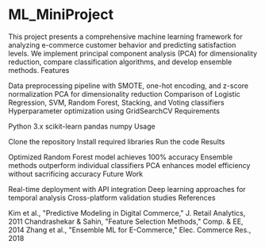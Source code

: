 # ML_MiniProject
This project presents a comprehensive machine learning framework for analyzing e-commerce customer behavior and predicting satisfaction levels. We implement principal component analysis (PCA) for dimensionality reduction, compare classification algorithms, and develop ensemble methods.
Features

Data preprocessing pipeline with SMOTE, one-hot encoding, and z-score normalization
PCA for dimensionality reduction
Comparison of Logistic Regression, SVM, Random Forest, Stacking, and Voting classifiers
Hyperparameter optimization using GridSearchCV
Requirements

Python 3.x
scikit-learn
pandas
numpy
Usage

Clone the repository
Install required libraries
Run the code
Results

Optimized Random Forest model achieves 100% accuracy
Ensemble methods outperform individual classifiers
PCA enhances model efficiency without sacrificing accuracy
Future Work

Real-time deployment with API integration
Deep learning approaches for temporal analysis
Cross-platform validation studies
References

Kim et al., "Predictive Modeling in Digital Commerce," J. Retail Analytics, 2011
Chandrashekar & Sahin, "Feature Selection Methods," Comp. & EE, 2014
Zhang et al., "Ensemble ML for E-Commerce," Elec. Commerce Res., 2018
